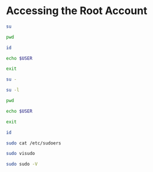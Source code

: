 # Accessing the Root Account

```sh
su

pwd

id

echo $USER

exit

su -

su -l

pwd

echo $USER

exit

id

sudo cat /etc/sudoers

sudo visudo

sudo sudo -V
```
